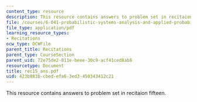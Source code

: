 ```yaml
---
content_type: resource
description: This resource contains answers to problem set in recitaion fifteen.
file: /courses/6-041-probabilistic-systems-analysis-and-applied-probability-spring-2006/423b883bcbedefa63ed3450343412c21_rec15_ans.pdf
file_type: application/pdf
learning_resource_types:
- Recitations
ocw_type: OCWFile
parent_title: Recitations
parent_type: CourseSection
parent_uid: 72e75de2-011e-beee-30c9-acf41ced8ab8
resourcetype: Document
title: rec15_ans.pdf
uid: 423b883b-cbed-efa6-3ed3-450343412c21
---
```

This resource contains answers to problem set in recitaion fifteen.

